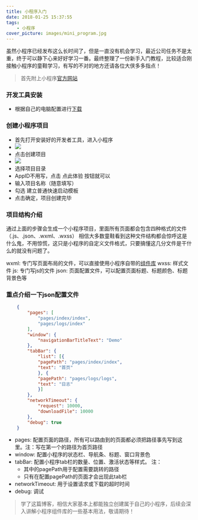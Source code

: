 ```yaml
---
title: 小程序入门
date: 2018-01-25 15:37:55
tags:
    - 小程序
cover_picture: images/mini_program.jpg
---
```

虽然小程序已经发布这么长时间了，但是一直没有机会学习，最近公司任务不是太重，终于可以静下心来好好学习一番。最终整理了一份新手入门教程，比较适合刚接触小程序的童鞋学习，有写的不对的地方还请各位大侠多多指点！

> 首先附上小程序[官方网站](https://mp.weixin.qq.com/debug/wxadoc/dev/index.html)

### 开发工具安装
- 根据自己的电脑配置进行[下载](https://mp.weixin.qq.com/debug/wxadoc/dev/devtools/download.html)

### 创建小程序项目
- 首先打开安装好的开发者工具，进入小程序
- ![]('/images/wx_tool.png')
- 点击创建项目
- ![]('/images/creat_miniProgram.png')
- 选择项目目录
- AppID不用写，点击 点此体验 按钮就可以
- 输入项目名称（随意填写）
- 勾选 建立普通快速启动模板
- 点击确定，项目创建完毕

### 项目结构介绍
通过上面的步骤会生成一个小程序项目，里面所有页面都会包含四种格式的文件（.js、.json、.wxml、.wxss）
相信大多数童鞋看到这种文件结构都会惊呼这是什么鬼，不用惊慌，这只是小程序的自定义文件格式，只要搞懂这几分文件是干什么的就没有问题了。

wxml: 专门写页面布局的文件，可以直接使用小程序自带的[组件库](https://mp.weixin.qq.com/debug/wxadoc/dev/component/)
wxss: 样式文件
js: 专门写js的文件
json: 页面配置文件，可以配置页面标题、标题颜色、标题背景色等

### 重点介绍一下json配置文件

```json
    {
        "pages": [
            "pages/index/index",
            "pages/logs/index"
        ],
        "window": {
            "navigationBarTitleText": "Demo"
        },
        "tabBar": {
            "list": [{
            "pagePath": "pages/index/index",
            "text": "首页"
            }, {
            "pagePath": "pages/logs/logs",
            "text": "日志"
            }]
        },
        "networkTimeout": {
            "request": 10000,
            "downloadFile": 10000
        },
        "debug": true
    }
```
- pages: 配置页面的路径，所有可以路由到的页面都必须把路径事先写到这里。注：写在第一个的路径为首页路径
- window: 配置小程序的状态栏、导航条、标题、窗口背景色
- tabBar: 配置小程序tab栏的数量、位置、激活状态等样式。
    注：
    - 其中的pagePath用于配置需要跳转的路径
    - 只有在配置pagePath的页面才会出现此tab栏
- networkTimeout: 用于设置请求或下载的超时时间
- debug: 调试

> 学了这篇博客，相信大家基本上都能独立创建属于自己的小程序，后续会深入讲解小程序组件库的一些基本用法，敬请期待！



